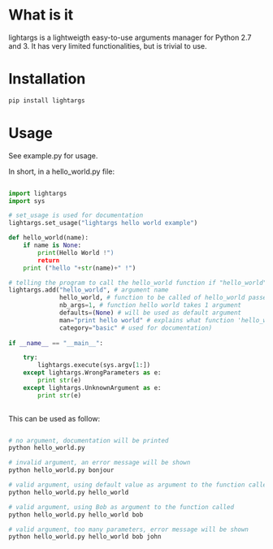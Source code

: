 
# What is it

lightargs is a lightweigth easy-to-use arguments manager for Python 2.7 and 3. It has very limited functionalities, but is trivial to use.

# Installation

```bash
pip install lightargs
```

# Usage

See example.py for usage.

In short, in a hello_world.py file:

```python

import lightargs
import sys

# set_usage is used for documentation
lightargs.set_usage("lightargs hello world example")

def hello_world(name):
    if name is None:
        print(Hello World !")
        return
    print ("hello "+str(name)+" !")

# telling the program to call the hello_world function if "hello_world" passed as argument
lightargs.add("hello_world", # argument name
              hello_world, # function to be called of hello_world passed as argument
              nb_args=1, # function hello world takes 1 argument
              defaults=(None) # will be used as default argument
              man="print hello world" # explains what function 'hello_world' does
              category="basic" # used for documentation)
    
if __name__ == "__main__":

    try:
        lightargs.execute(sys.argv[1:])
    except lightargs.WrongParameters as e:
        print str(e)
    except lightargs.UnknownArgument as e:
        print str(e)
        
```

This can be used as follow:

```bash

# no argument, documentation will be printed
python hello_world.py

# invalid argument, an error message will be shown
python hello_world.py bonjour

# valid argument, using default value as argument to the function called
python hello_world.py hello_world

# valid argument, using Bob as argument to the function called
python hello_world.py hello_world bob

# valid argument, too many parameters, error message will be shown
python hello_world.py hello_world bob john


```
